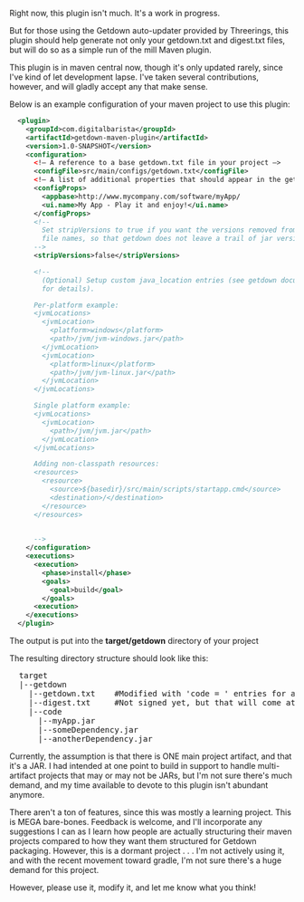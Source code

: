 Right now, this plugin isn't much.  It's a work in progress.

But for those using the Getdown auto-updater provided by Threerings, this plugin should help generate not only your getdown.txt and digest.txt files, but will do so as a simple run of the mill Maven plugin.

This plugin is in maven central now, though it's only updated rarely, since I've kind of let development lapse.  I've taken several contributions, however, and will gladly accept any that make sense.

Below is an example configuration of your maven project to use this plugin:

```xml
  <plugin>
    <groupId>com.digitalbarista</groupId>
    <artifactId>getdown-maven-plugin</artifactId>
    <version>1.0-SNAPSHOT</version>
    <configuration>
      <!– A reference to a base getdown.txt file in your project –>
      <configFile>src/main/configs/getdown.txt</configFile>
      <!– A list of additional properties that should appear in the getdown.txt –>
      <configProps>
        <appbase>http://www.mycompany.com/software/myApp/
        <ui.name>My App - Play it and enjoy!</ui.name>
      </configProps>
      <!--
        Set stripVersions to true if you want the versions removed from the jar
        file names, so that getdown does not leave a trail of jar versions behind
      -->
      <stripVersions>false</stripVersions>

      <!--
        (Optional) Setup custom java_location entries (see getdown documentation
        for details).

      Per-platform example:
      <jvmLocations>
        <jvmLocation>
          <platform>windows</platform>
          <path>/jvm/jvm-windows.jar</path>
        </jvmLocation>
        <jvmLocation>
          <platform>linux</platform>
          <path>/jvm/jvm-linux.jar</path>
        </jvmLocation>
      </jvmLocations>

      Single platform example:
      <jvmLocations>
        <jvmLocation>
          <path>/jvm/jvm.jar</path>
        </jvmLocation>
      </jvmLocations>

      Adding non-classpath resources:
      <resources>
        <resource>
	      <source>${basedir}/src/main/scripts/startapp.cmd</source>
          <destination>/</destination>
        </resource>
      </resources>

		
      -->
    </configuration>
    <executions>
      <execution>
        <phase>install</phase>
        <goals>
          <goal>build</goal>
        </goals>
      <execution>
    </executions>
  </plugin>
```

The output is put into the **target/getdown** directory of your project

The resulting directory structure should look like this:

<pre>
  target
  |--getdown
    |--getdown.txt    #Modified with 'code = ' entries for all your dependencies.
    |--digest.txt     #Not signed yet, but that will come at some point.
    |--code
      |--myApp.jar
      |--someDependency.jar
      |--anotherDependency.jar
</pre>

Currently, the assumption is that there is ONE main project artifact, and that it's a JAR.  I had intended at one point to build in support to handle multi-artifact projects that may or may not be JARs, but I'm not sure there's much demand, and my time available to devote to this plugin isn't abundant anymore.

There aren't a ton of features, since this was mostly a learning project.  This is MEGA bare-bones.  Feedback is welcome, and I'll incorporate any suggestions I can as I learn how people are actually structuring their maven projects compared to how they want them structured for Getdown packaging.  However, this is a dormant project . . . I'm not actively using it, and with the recent movement toward gradle, I'm not sure there's a huge demand for this project.

However, please use it, modify it, and let me know what you think!
